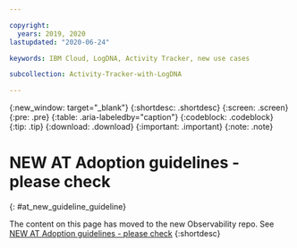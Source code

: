 ```yaml
---

copyright:
  years: 2019, 2020
lastupdated: "2020-06-24"

keywords: IBM Cloud, LogDNA, Activity Tracker, new use cases

subcollection: Activity-Tracker-with-LogDNA

---
```


{:new_window: target="_blank"}
{:shortdesc: .shortdesc}
{:screen: .screen}
{:pre: .pre}
{:table: .aria-labeledby="caption"}
{:codeblock: .codeblock}
{:tip: .tip}
{:download: .download}
{:important: .important}
{:note: .note}


# NEW AT Adoption guidelines - please check
{: #at_new_guideline_guideline}

The content on this page has moved to the new Observability repo. See [NEW AT Adoption guidelines - please check](/docs/observability?topic=observability-at_new_guideline_guideline)
{:shortdesc}

